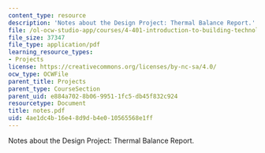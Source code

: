 ```yaml
---
content_type: resource
description: 'Notes about the Design Project: Thermal Balance Report.'
file: /ol-ocw-studio-app/courses/4-401-introduction-to-building-technology-spring-2006/4ae1dc4b16e48d9db4e010565568e1ff_notes.pdf
file_size: 37347
file_type: application/pdf
learning_resource_types:
- Projects
license: https://creativecommons.org/licenses/by-nc-sa/4.0/
ocw_type: OCWFile
parent_title: Projects
parent_type: CourseSection
parent_uid: e884a702-8b06-9951-1fc5-db45f832c924
resourcetype: Document
title: notes.pdf
uid: 4ae1dc4b-16e4-8d9d-b4e0-10565568e1ff
---
```

Notes about the Design Project: Thermal Balance Report.